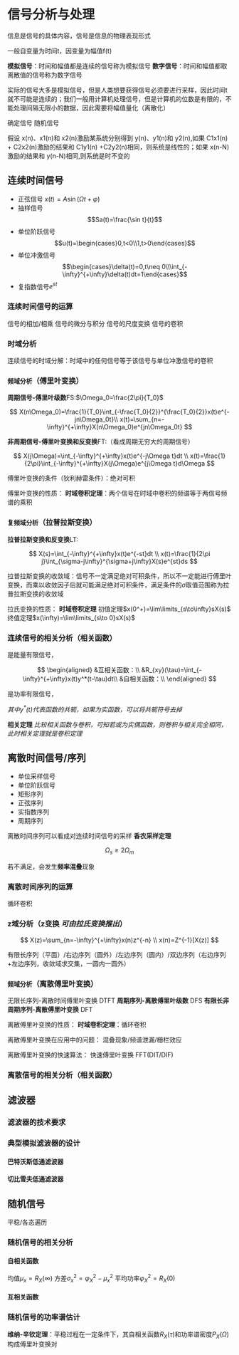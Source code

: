 # 信号分析与处理

信息是信号的具体内容，信号是信息的物理表现形式

一般自变量为时间t，因变量为幅值f(t)

**模拟信号**：时间和幅值都是连续的信号称为模拟信号
**数字信号**：时间和幅值都取离散值的信号称为数字信号

实际的信号大多是模拟信号，但是人类想要获得信号必须要进行采样，因此时间t就不可能是连续的；我们一般用计算机处理信号，但是计算机的位数是有限的，不能处理间隔无限小的数据，因此需要将幅值量化（离散化）

确定信号
随机信号

假设 x(n)、x1(n)和 x2(n)激励某系统分别得到 y(n)、y1(n)和 y2(n),如果 C1x1(n) + C2x2(n)激励的结果和 C1y1(n) +C2y2(n)相同，则系统是线性的；如果 x(n-N)激励的结果和 y(n-N)相同,则系统是时不变的

## 连续时间信号

* 正弦信号
  $x(t)=A\sin(\Omega t+\varphi)$
* 抽样信号
  $$Sa(t)=\frac{\sin t}{t}$$
* 单位阶跃信号
  $$u(t)=\begin{cases}0,t<0\\1,t>0\end{cases}$$
* 单位冲激信号
  $$\begin{cases}\delta(t)=0,t\neq 0\\\int_{-\infty}^{+\infty}\delta(t)dt=1\end{cases}$$
* 复指数信号$e^{st}$

### 连续时间信号的运算

信号的相加/相乘
信号的微分与积分
信号的尺度变换
信号的卷积

### 时域分析

连续信号的时域分解：时域中的任何信号等于该信号与单位冲激信号的卷积

### `频域分析`（傅里叶变换）

**周期信号-傅里叶级数**FS:$\Omega_0=\frac{2\pi}{T_0}$

$$
X(n\Omega_0)=\frac{1}{T_0}\int_{-\frac{T_0}{2}}^{\frac{T_0}{2}}x(t)e^{-jn\Omega_0t}\\
x(t)=\sum_{n=-\infty}^{+\infty}X(n\Omega_0)e^{jn\Omega_0t}
$$

**非周期信号-傅里叶变换和反变换**FT:（看成周期无穷大的周期信号）

$$
X(j\Omega)=\int_{-\infty}^{+\infty}x(t)e^{-j\Omega t}dt \\
x(t)=\frac{1}{2\pi}\int_{-\infty}^{+\infty}X(j\Omega)e^{j\Omega t}d\Omega
$$

傅里叶变换的条件（狄利赫雷条件）：绝对可积

傅里叶变换的性质：
**时域卷积定理**：两个信号在时域中卷积的频谱等于两信号频谱的乘积

### `复频域分析`（拉普拉斯变换）

**拉普拉斯变换和反变换**LT:

$$
X(s)=\int_{-\infty}^{+\infty}x(t)e^{-st}dt \\
x(t)=\frac{1}{2\pi j}\int_{\sigma-j\infty}^{\sigma+j\infty}X(s)e^{st}ds
$$

拉普拉斯变换的收敛域：信号不一定满足绝对可积条件，所以不一定能进行傅里叶变换，而乘以收敛因子后就可能满足绝对可积条件，满足条件的$\sigma$取值范围称为拉普拉斯变换的收敛域

拉氏变换的性质：
**时域卷积定理**
初值定理$x(0^+)=\lim\limits_{s\to\infty}sX(s)$
终值定理$x(\infty)=\lim\limits_{s\to 0}sX(s)$

### 连续信号的相关分析（相关函数）

是能量有限信号，

$$
\begin{aligned}
    &互相关函数：\\
    &R_{xy}(\tau)=\int_{-\infty}^{+\infty}x(t)y^*(t-\tau)dt\\
    &自相关函数：\\
\end{aligned}
$$

是功率有限信号，

*其中$y^*(t)$代表函数的共轭，如果为实函数，可以将共轭符号去掉*

**相关定理** 
*比较相关函数与卷积，可知若或为实偶函数，则卷积与相关完全相同，此时相关定理就是卷积定理*

## 离散时间信号/序列

* 单位采样信号
* 单位阶跃信号
* 矩形序列
* 正弦序列
* 实指数序列
* 周期序列

离散时间序列可以看成对连续时间信号的采样
**香农采样定理**

$$
\Omega_s\geqslant 2\Omega_m
$$

若不满足，会发生**频率混叠**现象

### 离散时间序列的运算

循环卷积

### z域分析（z变换 *可由拉氏变换推出*）

$$
X(z)=\sum_{n=-\infty}^{+\infty}x(n)z^{-n} \\
x(n)=Z^{-1}[X(z)]
$$

有限长序列（平面）/右边序列（圆外）/左边序列（圆内）/双边序列（右边序列+左边序列，收敛域求交集，一圆内一圆外）

### `频域分析`（离散傅里叶变换）

无限长序列-离散时间傅里叶变换 DTFT
**周期序列-离散傅里叶级数** DFS
**有限长非周期序列-离散傅里叶变换** DFT

离散傅里叶变换的性质：
**时域卷积定理**：循环卷积

离散傅里叶变换在应用中的问题：
混叠现象/频谱泄漏/栅栏效应

离散傅里叶变换的快速算法：
快速傅里叶变换 FFT(DIT/DIF)

### 离散信号的相关分析（相关函数）

## 滤波器

### 滤波器的技术要求

### 典型模拟滤波器的设计

#### 巴特沃斯低通滤波器

#### 切比雪夫低通滤波器

## 随机信号

平稳/各态遍历

### 随机信号的相关分析

#### 自相关函数

均值$\mu_x=R_X(\infty)$
方差$\sigma_x^2=\varphi_X^2-\mu_x^2$
平均功率$\varphi_X^2=R_X(0)$

#### 互相关函数

### 随机信号的功率谱估计

**维纳-辛钦定理**：平稳过程在一定条件下，其自相关函数$R_X(\tau)$和功率谱密度$P_X(\Omega)$构成傅里叶变换对
